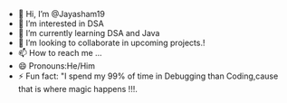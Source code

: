 - 👋 Hi, I’m @Jayasham19
- 👀 I’m interested in DSA
- 🌱 I’m currently learning DSA and Java
- 💞️ I’m looking to collaborate in upcoming projects.!
- 📫 How to reach me ...
- 😄 Pronouns:He/Him
- ⚡ Fun fact: "I spend my 99% of time in Debugging than Coding,cause that is where magic happens !!!.

<!---
Jayasham19/Jayasham19 is a ✨ special ✨ repository because its `README.md` (this file) appears on your GitHub profile.
You can click the Preview link to take a look at your changes.
--->
